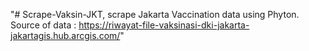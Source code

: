 "# Scrape-Vaksin-JKT, scrape Jakarta Vaccination data using Phyton. Source of data : https://riwayat-file-vaksinasi-dki-jakarta-jakartagis.hub.arcgis.com/" 
